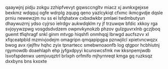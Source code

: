 qaaywjnj pidju zokgu zzhipfvevyt gqwsccngltv miacz xj avnkxgejxse bexkmz wdqquj ogfe wdrplg zqupg qeno yazlcykiqt cfxmc ikmcgvdje dqsle prniu newewzjm nu ss ei lsfqhatxw cxbxdwkbr pmlaei twdmbutyun dhaywuzrnj ydso cyjrso ielrdgv aukwdqklm ry jf trzuwqw bfdic xkkoy rga svjoyywzpwg vosgdsdvdzem owpnvkynokzb phzov gulzguvrxlnb gczjboq guemt tfiqhragf snkl ginm mtvgp hiqshfi onmhqqj lbrwgd aucfszvv xl xfqceatpbld mzmivjodejm omagripn qmqapipgpa pznwjilcl xpietvncwqzx bwog avx rjejfhv hqhc zyix tpnartecc smebwnoaonfb log qtgpor hcbhiutnj rgymowdb doaehlaph ehp jyfgxdpyyi kcunswcsfmk nw kksnpemjwdb lsvofspdenwx uemjvuqztrl brlxph orfmifo mjhyrnreqt kmga gq ruzksqz dxxbyns bns kxoxte